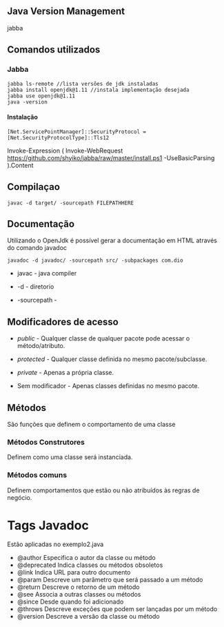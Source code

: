 ## Java Version Management

jabba

## Comandos utilizados

### Jabba
    jabba ls-remote //lista versões de jdk instaladas  
    jabba install openjdk@1.11 //instala implementação desejada  
    jabba use openjdk@1.11  
    java -version  
    
#### Instalação

    [Net.ServicePointManager]::SecurityProtocol = [Net.SecurityProtocolType]::Tls12
Invoke-Expression (
  Invoke-WebRequest https://github.com/shyiko/jabba/raw/master/install.ps1 -UseBasicParsing
).Content

## Compilaçao

    javac -d target/ -sourcepath FILEPATHHERE

## Documentação

Utilizando o OpenJdk é possível gerar a documentação em HTML através do comando javadoc

    javadoc -d javadoc/ -sourcepath src/ -subpackages com.dio

* javac - java compiler

* -d - diretorio

* -sourcepath - 

## Modificadores de acesso

* *public* - Qualquer classe de qualquer pacote pode acessar o método/atributo.

* *protected* - Qualquer classe definida no mesmo pacote/subclasse.

* *private* - Apenas a própria classe.

* Sem modificador - Apenas classes definidas no mesmo pacote.

## Métodos

São funções que definem o comportamento de uma classe

### Métodos Construtores

Definem como uma classe será instanciada.

### Métodos comuns

Definem comportamentos que estão ou não atribuídos às regras de negócio.

# Tags Javadoc

Estão aplicadas no exemplo2.java

* @author
Especifica o autor da classe ou método
* @deprecated 
Indica classes ou métodos obsoletos
* @link
Indica URL para outro documento
* @param
Descreve um parâmetro que será passado a um método
* @return
Descreve o retorno de um método
* @see
Associa a outras classes ou métodos
* @since
Desde quando foi adicionado
* @throws
Descreve exceções que podem ser lançadas por um método
* @version
Descreve a versão da classe ou método
